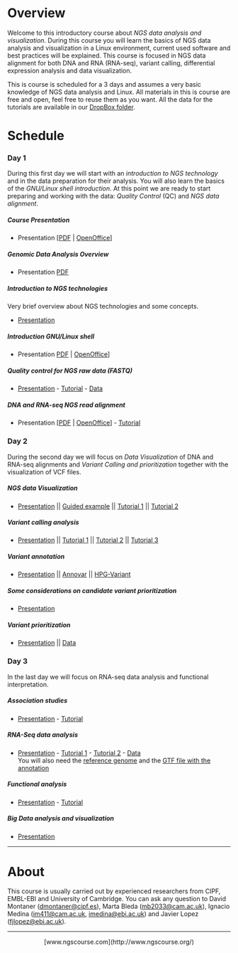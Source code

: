 # Overview

Welcome to this introductory course about _NGS data analysis and visualization_. During this course you will learn the basics of NGS data analysis and visualization in a Linux environment, current used software and best practices will be explained. This course is focused in NGS data alignment for both DNA and RNA (RNA-seq), variant calling, differential expression analysis and data visualization.

This is course is scheduled for a 3 days and assumes a very basic knowledge of NGS data analysis and Linux. All materials in this is course are free and open, feel free to reuse them as you want. All the data for the tutorials are available in our [DropBox folder](https://www.dropbox.com/sh/4qkqch7gyt888h7/AABD_i9ShwryfAqGeJ0yqqF3a).


# Schedule

### Day 1

During this first day we will start with an _introduction to NGS technology_ and in the data preparation for their analysis. You will also learn the basics of the _GNU/Linux shell introduction_. At this point we are ready to start preparing and working with the data: _Quality Control_ (QC) and _NGS data alignment_.

##### Course Presentation
- Presentation [[PDF](Course_Materials/presentation/presentation_mda15.pdf) | [OpenOffice](Course_Materials/presentation/presentation_mda15.odp)]

##### Genomic Data Analysis Overview
- Presentation [PDF](Course_Materials/course_overview/Dopazo_Intro_Cambridge.pdf)

##### Introduction to NGS technologies
Very brief overview about NGS technologies and some concepts.
- [Presentation](Course_Materials/intro-ngs/ngs_introduction_mda15.pdf)

##### Introduction GNU/Linux shell
- Presentation [PDF](Course_Materials/intro-linux/intro_Linux_mda15.pdf) | [OpenOffice](Course_Materials/intro-linux/intro_Linux_mda15.odp)]

##### Quality control for NGS raw data (FASTQ)
- [Presentation](Course_Materials/quality_control/presentation/quality_control_presentation.pdf) - [Tutorial](Course_Materials/quality_control/tutorial/quality_control.html) - [Data](https://www.dropbox.com/sh/4qkqch7gyt888h7/AAAqebBSC6JgDGq4emwNORCaa/quality_control)

##### DNA and RNA-seq NGS read alignment
- Presentation [[PDF](Course_Materials/alignment/presentation/ngs-read-mapping-imedina-mda15.pdf) | [OpenOffice](Course_Materials/alignment/presentation/ngs-read-mapping-imedina-mda15.odp)] - [Tutorial](Course_Materials/alignment/tutorial/example.html)


### Day 2
During the second day we will focus on _Data Visualization_ of DNA and RNA-seq alignments and _Variant Calling and prioritization_ together with the visualization of VCF files. 

##### NGS data Visualization

- [Presentation](Course_Materials/visualization/presentation/2015-Cambridge_visualisation.pdf) || [Guided example](Course_Materials/visualization/tutorial/000_example.html) || [Tutorial 1](Course_Materials/visualization/tutorial/010_example.html) || [Tutorial 2](Course_Materials/visualization/tutorial/020_example.html)

##### Variant calling analysis

- [Presentation](Course_Materials/variant_calling/presentation/2015-Cambridge_variant_calling.pdf) || [Tutorial 1](Course_Materials/variant_calling/tutorial/010_example.html) || [Tutorial 2](Course_Materials/variant_calling/tutorial/020_example.html) || [Tutorial 3](Course_Materials/variant_calling/tutorial/030_example.html)

##### Variant annotation

- [Presentation](Course_Materials/variant_annotation/presentation/2015-Cambridge_variant_annotation.pdf) || [Annovar](Course_Materials/variant_annotation/tutorial/annovar.html) || [HPG-Variant](Course_Materials/variant_annotation/tutorial/hpg-variant.html)

##### Some considerations on candidate variant prioritization

- [Presentation](Course_Materials/variant_prioritization/presentation/Dopazo-Prioritization_Cambridge.pdf)


##### Variant prioritization

- [Presentation](Course_Materials/variant_prioritization/presentation/2015-Cambridge_variant_prioritization.pdf) || [Data](https://www.dropbox.com/sh/4qkqch7gyt888h7/AADPzrs9NGg0PjVqnwQocUJUa/annotation/hpg-variant/examples)


### Day 3

In the last day we will focus on RNA-seq data analysis and functional interpretation.

##### Association studies

- [Presentation](Course_Materials/association_studies/presentation/association_studies_presentation.pdf) - [Tutorial](Course_Materials/association_studies/tutorial/association_studies.html)

##### RNA-Seq data analysis

- [Presentation](Course_Materials/rna_seq/presentation/rna_seq_presentation.pdf) - [Tutorial 1](Course_Materials/rna_seq/tutorial/rna_seq.html "Cufflinks") - [Tutorial 2](Course_Materials/rna_seq/tutorial_htseq/rna_seq_htseq.html "HTSeq") - [Data](https://www.dropbox.com/sh/4qkqch7gyt888h7/AAB77HfUPkiXBj1MmshjyKtYa/rna_seq)  
  You will also need the [reference genome](https://www.dropbox.com/s/3ci9yuh2hh9ck8g/f000_chr21_ref_genome_sequence.fa?dl=0) and the [GTF file with the annotation](https://www.dropbox.com/s/4r3tjwu840i1iio/f005_chr21_genome_annotation.gtf?dl=0)

##### Functional analysis

- [Presentation](Course_Materials/functional/presentation/babelomics_data_analysis.pdf) - [Tutorial](http://bioinfo.cipf.es/babelomicstutorial/)

##### Big Data analysis and visualization

- [Presentation](Course_Materials/big_data/big_data_presentation.pdf)


----

# About

This course is usually carried out by experienced researchers from CIPF, EMBL-EBI and University of Cambridge. You can ask any question to David Montaner (dmontaner@cipf.es), Marta Bleda (mb2033@cam.ac.uk), Ignacio Medina (im411@cam.ac.uk, imedina@ebi.ac.uk) and Javier Lopez (fjlopez@ebi.ac.uk).


----

<center>
[www.ngscourse.com](http://www.ngscourse.org/)
</center>
